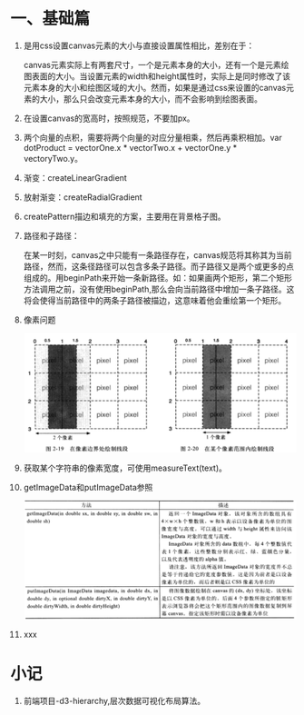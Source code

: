 # 一、基础篇

1. 是用css设置canvas元素的大小与直接设置属性相比，差别在于：

   canvas元素实际上有两套尺寸，一个是元素本身的大小，还有一个是元素绘图表面的大小。当设置元素的width和height属性时，实际上是同时修改了该元素本身的大小和绘图区域的大小。然而，如果是通过css来设置的canvas元素的大小，那么只会改变元素本身的大小，而不会影响到绘图表面。

2. 在设置canvas的宽高时，按照规范，不要加px。

3. 两个向量的点积，需要将两个向量的对应分量相乘，然后再乘积相加。var dotProduct = vectorOne.x * vectorTwo.x + vectorOne.y * vectoryTwo.y。

4. 渐变：createLinearGradient

5. 放射渐变：createRadialGradient

6. createPattern描边和填充的方案，主要用在背景格子图。

7. 路径和子路径：

   在某一时刻，canvas之中只能有一条路径存在，canvas规范将其称其为当前路径，然而，这条径路径可以包含多条子路径。而子路径又是两个或更多的点组成的。用beginPath来开始一条新路径。如：如果画两个矩形，第二个矩形方法调用之前，没有使用beginPath,那么会向当前路径中增加一条子路径。这将会使得当前路径中的两条子路径被描边，这意味着他会重绘第一个矩形。

8. 像素问题

   ![](../images/可视化/像素问题.png)

9. 获取某个字符串的像素宽度，可使用measureText(text)。

10. getImageData和putImageData参照

    ![](../images/可视化/getImageData和putImageData.png)

11. xxx

# 小记

1. 前端项目-d3-hierarchy,层次数据可视化布局算法。

